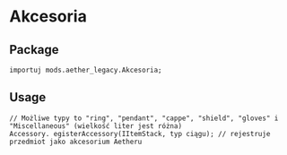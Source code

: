 # Akcesoria

## Package

```zenscript
importuj mods.aether_legacy.Akcesoria;
```
## Usage

```zenscript
// Możliwe typy to "ring", "pendant", "cappe", "shield", "gloves" i "Miscellaneous" (wielkość liter jest różna)
Accessory. egisterAccessory(IItemStack, typ ciągu); // rejestruje przedmiot jako akcesorium Aetheru
```
